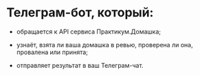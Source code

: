 # Телеграм-бот, который:

- обращается к API сервиса Практикум.Домашка;

- узнаёт, взята ли ваша домашка в ревью, проверена ли она, провалена или принята;

- отправляет результат в ваш Телеграм-чат.
